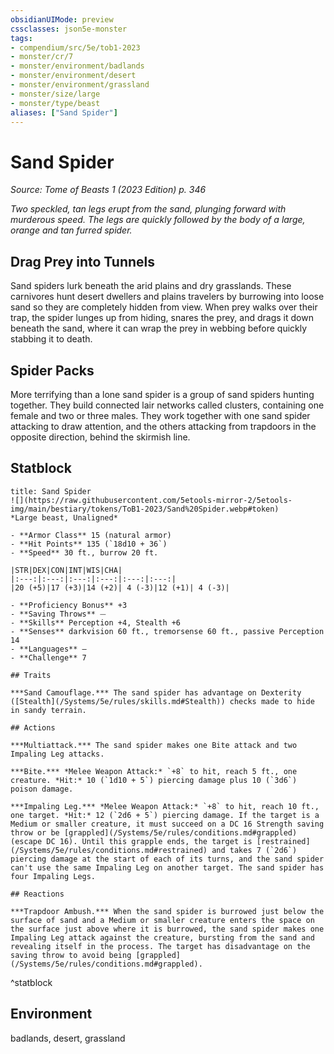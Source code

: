```yaml
---
obsidianUIMode: preview
cssclasses: json5e-monster
tags:
- compendium/src/5e/tob1-2023
- monster/cr/7
- monster/environment/badlands
- monster/environment/desert
- monster/environment/grassland
- monster/size/large
- monster/type/beast
aliases: ["Sand Spider"]
---
```

# Sand Spider
*Source: Tome of Beasts 1 (2023 Edition) p. 346*  

*Two speckled, tan legs erupt from the sand, plunging forward with murderous speed. The legs are quickly followed by the body of a large, orange and tan furred spider.*

## Drag Prey into Tunnels

Sand spiders lurk beneath the arid plains and dry grasslands. These carnivores hunt desert dwellers and plains travelers by burrowing into loose sand so they are completely hidden from view. When prey walks over their trap, the spider lunges up from hiding, snares the prey, and drags it down beneath the sand, where it can wrap the prey in webbing before quickly stabbing it to death.

## Spider Packs

More terrifying than a lone sand spider is a group of sand spiders hunting together. They build connected lair networks called clusters, containing one female and two or three males. They work together with one sand spider attacking to draw attention, and the others attacking from trapdoors in the opposite direction, behind the skirmish line.

## Statblock

```ad-statblock
title: Sand Spider
![](https://raw.githubusercontent.com/5etools-mirror-2/5etools-img/main/bestiary/tokens/ToB1-2023/Sand%20Spider.webp#token)
*Large beast, Unaligned*

- **Armor Class** 15 (natural armor)
- **Hit Points** 135 (`18d10 + 36`)
- **Speed** 30 ft., burrow 20 ft.

|STR|DEX|CON|INT|WIS|CHA|
|:---:|:---:|:---:|:---:|:---:|:---:|
|20 (+5)|17 (+3)|14 (+2)| 4 (-3)|12 (+1)| 4 (-3)|

- **Proficiency Bonus** +3
- **Saving Throws** ⏤
- **Skills** Perception +4, Stealth +6
- **Senses** darkvision 60 ft., tremorsense 60 ft., passive Perception 14
- **Languages** —
- **Challenge** 7

## Traits

***Sand Camouflage.*** The sand spider has advantage on Dexterity ([Stealth](/Systems/5e/rules/skills.md#Stealth)) checks made to hide in sandy terrain.

## Actions

***Multiattack.*** The sand spider makes one Bite attack and two Impaling Leg attacks.

***Bite.*** *Melee Weapon Attack:* `+8` to hit, reach 5 ft., one creature. *Hit:* 10 (`1d10 + 5`) piercing damage plus 10 (`3d6`) poison damage.

***Impaling Leg.*** *Melee Weapon Attack:* `+8` to hit, reach 10 ft., one target. *Hit:* 12 (`2d6 + 5`) piercing damage. If the target is a Medium or smaller creature, it must succeed on a DC 16 Strength saving throw or be [grappled](/Systems/5e/rules/conditions.md#grappled) (escape DC 16). Until this grapple ends, the target is [restrained](/Systems/5e/rules/conditions.md#restrained) and takes 7 (`2d6`) piercing damage at the start of each of its turns, and the sand spider can't use the same Impaling Leg on another target. The sand spider has four Impaling Legs.

## Reactions

***Trapdoor Ambush.*** When the sand spider is burrowed just below the surface of sand and a Medium or smaller creature enters the space on the surface just above where it is burrowed, the sand spider makes one Impaling Leg attack against the creature, bursting from the sand and revealing itself in the process. The target has disadvantage on the saving throw to avoid being [grappled](/Systems/5e/rules/conditions.md#grappled).
```
^statblock

## Environment

badlands, desert, grassland